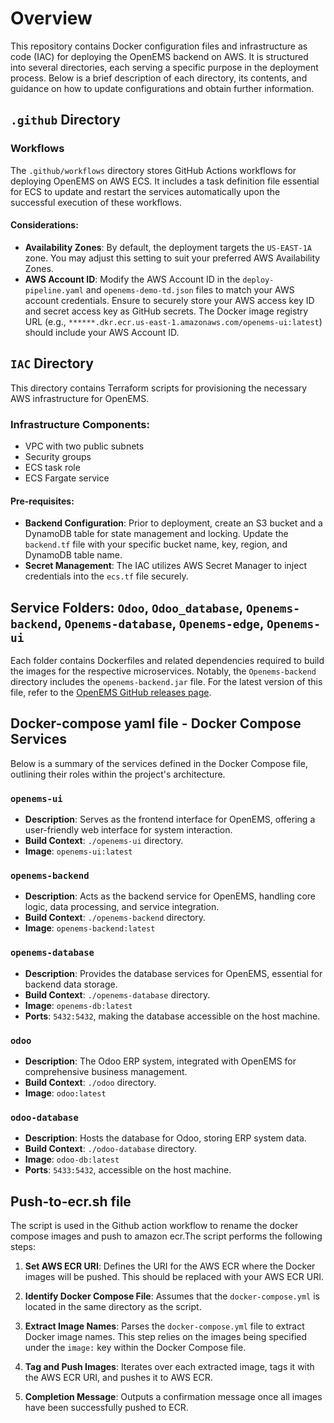 # Overview

This repository contains Docker configuration files and infrastructure as code (IAC) for deploying the OpenEMS backend on AWS. It is structured into several directories, each serving a specific purpose in the deployment process. Below is a brief description of each directory, its contents, and guidance on how to update configurations and obtain further information.

## `.github` Directory

### Workflows

The `.github/workflows` directory stores GitHub Actions workflows for deploying OpenEMS on AWS ECS. It includes a task definition file essential for ECS to update and restart the services automatically upon the successful execution of these workflows.

#### Considerations:

- **Availability Zones**: By default, the deployment targets the `US-EAST-1A` zone. You may adjust this setting to suit your preferred AWS Availability Zones.
- **AWS Account ID**: Modify the AWS Account ID in the `deploy-pipeline.yaml` and `openems-demo-td.json` files to match your AWS account credentials. Ensure to securely store your AWS access key ID and secret access key as GitHub secrets. The Docker image registry URL (e.g., `******.dkr.ecr.us-east-1.amazonaws.com/openems-ui:latest`) should include your AWS Account ID.

## `IAC` Directory

This directory contains Terraform scripts for provisioning the necessary AWS infrastructure for OpenEMS.

### Infrastructure Components:

- VPC with two public subnets
- Security groups
- ECS task role
- ECS Fargate service

#### Pre-requisites:

- **Backend Configuration**: Prior to deployment, create an S3 bucket and a DynamoDB table for state management and locking. Update the `backend.tf` file with your specific bucket name, key, region, and DynamoDB table name.
- **Secret Management**: The IAC utilizes AWS Secret Manager to inject credentials into the `ecs.tf` file securely.

## Service Folders: `Odoo`, `Odoo_database`, `Openems-backend`, `Openems-database`, `Openems-edge`, `Openems-ui`

Each folder contains Dockerfiles and related dependencies required to build the images for the respective microservices. Notably, the `Openems-backend` directory includes the `openems-backend.jar` file. For the latest version of this file, refer to the [OpenEMS GitHub releases page](https://github.com/OpenEMS/openems/releases/tag/2023.11.0).


## Docker-compose yaml file - Docker Compose Services

Below is a summary of the services defined in the Docker Compose file, outlining their roles within the project's architecture.

### `openems-ui`

- **Description**: Serves as the frontend interface for OpenEMS, offering a user-friendly web interface for system interaction.
- **Build Context**: `./openems-ui` directory.
- **Image**: `openems-ui:latest`

### `openems-backend`

- **Description**: Acts as the backend service for OpenEMS, handling core logic, data processing, and service integration.
- **Build Context**: `./openems-backend` directory.
- **Image**: `openems-backend:latest`

### `openems-database`

- **Description**: Provides the database services for OpenEMS, essential for backend data storage.
- **Build Context**: `./openems-database` directory.
- **Image**: `openems-db:latest`
- **Ports**: `5432:5432`, making the database accessible on the host machine.

### `odoo`

- **Description**: The Odoo ERP system, integrated with OpenEMS for comprehensive business management.
- **Build Context**: `./odoo` directory.
- **Image**: `odoo:latest`

### `odoo-database`

- **Description**: Hosts the database for Odoo, storing ERP system data.
- **Build Context**: `./odoo-database` directory.
- **Image**: `odoo-db:latest`
- **Ports**: `5433:5432`, accessible on the host machine.



## Push-to-ecr.sh file

The script is used in the Github action workflow to rename the docker compose images and push to amazon ecr.The script performs the following steps:

1. **Set AWS ECR URI**: Defines the URI for the AWS ECR where the Docker images will be pushed. This should be replaced with your AWS ECR URI.

2. **Identify Docker Compose File**: Assumes that the `docker-compose.yml` is located in the same directory as the script.

3. **Extract Image Names**: Parses the `docker-compose.yml` file to extract Docker image names. This step relies on the images being specified under the `image:` key within the Docker Compose file.

4. **Tag and Push Images**: Iterates over each extracted image, tags it with the AWS ECR URI, and pushes it to AWS ECR.

5. **Completion Message**: Outputs a confirmation message once all images have been successfully pushed to ECR.
